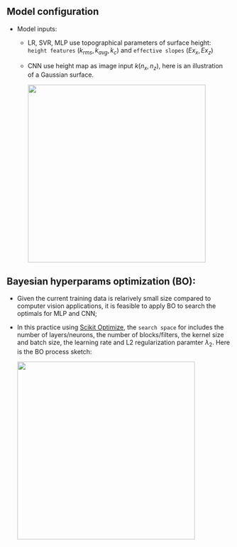 ## Model configuration
* Model inputs: 
  * LR, SVR, MLP use topographical parameters of surface height: `height features` ($k_{rms}, k_{avg}, k_c$) and `effective slopes` ($Ex_x, Ex_z$) 
  * CNN use height map as image input $k(n_x,n_z)$, here is an illustration of a Gaussian surface.
 
    <div align="left">
      <img src="https://github.com/user-attachments/assets/a0b7cc35-6e2b-4518-acd9-c67a4fca6584" width=400 />
    </div>
    
## Bayesian hyperparams optimization (BO): 
* Given the current training data is relarively small size compared to computer vision applications, it is feasible to apply BO to search the optimals for MLP and CNN;
* In this practice using [Scikit Optimize](https://github.com/user-attachments/assets/a0b7cc35-6e2b-4518-acd9-c67a4fca6584), the `search space` for includes the number of layers/neurons, the number of blocks/filters, the kernel size and batch size, the learning rate and L2 regularization paramter $\lambda_2$. Here is the BO process sketch:
  
    <div align="left">
      <img src="https://github.com/user-attachments/assets/dc81c5fa-f1ed-432c-a74d-260f0332dadd" width=400 />
    </div>
  


